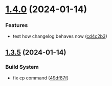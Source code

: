 # [1.4.0](https://github.com/beniutek/github-action-testing/compare/v1.3.5...v1.4.0) (2024-01-14)


### Features

* test how changelog behaves now ([cd4c2b3](https://github.com/beniutek/github-action-testing/commit/cd4c2b33e005cd941fa2cf0cec3b0769dbb1a12c))

## [1.3.5](https://github.com/beniutek/github-action-testing/compare/v1.3.4...v1.3.5) (2024-01-14)


### Build System

* fix cp command ([49df87f](https://github.com/beniutek/github-action-testing/commit/49df87f92031529c8443f9c90d5057c4e94d0672))
